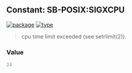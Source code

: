 ## Constant: SB-POSIX:SIGXCPU
[![package](https://img.shields.io/badge/Package-SB--POSIX-5f9ea0.svg?style=social&colorA=999999)](../) [![type](https://img.shields.io/badge/Type-Constant-5f9ea0.svg?style=social&colorA=999999)](../#constant) 

> cpu time limit exceeded (see setrlimit(2)).

### Value
```cl
24
```
